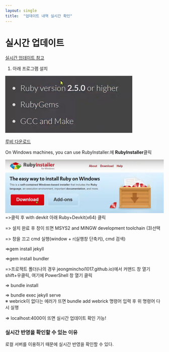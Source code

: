 ```yaml
---
layout: single
title:  "업데이트 내역 실시간 확인"
---
```


# 실시간 업데이트
[실시간 업데이트 참고](https://www.youtube.com/watch?v=0TeHUqSAb6Q&list=PLIMb_GuNnFwfQBZQwD-vCZENL5YLDZekr&index=4)

1. 아래 프로그램 설치<br/>

![img.png](../images/2024-03-17-liveUpdate/img.png)

[루비 다운로드](https://www.ruby-lang.org/en/downloads/)


On Windows machines, you can use RubyInstaller.에 **RubyInstaller**클릭

![img.png](../images/2024-03-17-liveUpdate/rubyinstall.png)
=>클릭 후 with devkit 아래 Ruby+Devkit(x64) 클릭

=> 설치 완료 후 창이 뜨면 MSYS2 and MINGW development toolchain (3)선택

=> 창을 끄고 cmd 실행(window + r(실행창 단축키), cmd 검색)

=>gem install jekyll

=>gem install bundler

=>프로잭트 폴더(나의 경우 jeongminchoi1017.github.io)에서 커맨드 창 열기<br/>
  shift+우클릭, 여기에 PowerShell 창 열기 클릭

=> bundle install

=> bundle exec jekyll serve<br/>
  ※ webrick이 없다는 에러가 뜨면 bundle add webrick 명령어 입력 후 위 명령어 다시 실행

=> localhost:4000이 뜨면 실시간 업데이트 확인 가능!

### 실시간 반영을 확인할 수 있는 이유

로컬 서버를 이용하기 때문에 실시간 반영을 확인할 수 있다. 